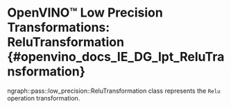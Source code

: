 # OpenVINO™ Low Precision Transformations: ReluTransformation {#openvino_docs_IE_DG_lpt_ReluTransformation}

ngraph::pass::low_precision::ReluTransformation class represents the `Relu` operation transformation.
